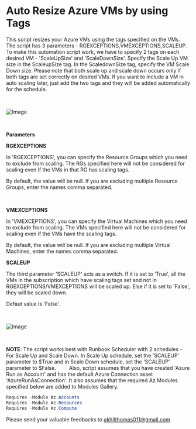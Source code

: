 ﻿Auto Resize Azure VMs by using Tags
===================================

            

This script resizes your Azure VMs using the tags specified on the VMs. The script has 3 parameters - RGEXCEPTIONS,VMEXCEPTIONS,SCALEUP. To make this automation script work, we have to specify 2 tags on each desired VM - 'ScaleUpSize' and 'ScaleDownSize'.
 Specify the Scale Up VM size in the ScaleupSize tag. In the ScaledownSize tag, specify the VM Scale Down size. Please note that both scale up and scale down occurs only if both tags are set correctly on desired VMs. If you want to include a VM in auto scaling later, just add the two tags and they will be added automatically for the schedule.


 


![Image](https://github.com/azureautomation/auto-resize-azure-vms-by-using-tags/raw/master/images/tags.png)


 


**Parameters**


**RGEXCEPTIONS**


In 'RGEXCEPTIONS', you can specify the Resource Groups which you need to exclude from scaling. The RGs specified here will not be considered for scaling even if the VMs in that RG has scaling tags.

By default, the value will be null. If you are excluding multiple Resource Groups, enter the names comma separated.


 


**VMEXCEPTIONS**


In 'VMEXCEPTIONS', you can specify the Virtual Machines which you need to exclude from scaling. The VMs specified here will not be considered for scaling even if the VMs have the scaling tags.

By default, the value will be null. If you are excluding multiple Virtual Machines, enter the names comma separated.


**SCALEUP**


The third parameter 'SCALEUP' acts as a switch. If it is set to 'True', all the VMs in the subscription which have scaling tags set and not in RGEXCEPTIONS/VMEXCEPTIONS will be scaled up. Else if it is set to 'False', they will be scaled down.



Defaut value is 'False'.


 


![Image](https://github.com/azureautomation/auto-resize-azure-vms-by-using-tags/raw/master/images/parameters.png)


 


**NOTE**: The script works best with Runbook Scheduler with 2 schedules - For Scale Up and Scale Down. In Scale Up schedule, set the 'SCALEUP' parameter to $True and in Scale Down schedule, set the 'SCALEUP' parameter to $False.
        
Also, script assumes that you have created 'Azure Run as Account' and has the default Azure Connection asset 'AzureRunAsConnection'. It also assumes that the required Az Modules specified below are added to Modules Gallery. 

```powershell
Requires -Module Az.Accounts  
Requires -Module Az.Resources  
Requires -Module Az.Compute  
```


Please send your valuable feedbacks to akhilthomas011@gmail.com
